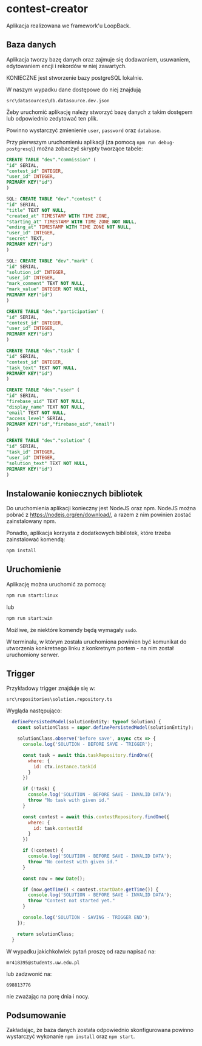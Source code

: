 # contest-creator

Aplikacja realizowana we framework'u LoopBack.

## Baza danych

Aplikacja tworzy bazę danych oraz zajmuje się dodawaniem, usuwaniem, edytowaniem encji i rekordów w niej zawartych.

KONIECZNE jest stworzenie bazy postgreSQL lokalnie.

W naszym wypadku dane dostępowe do niej znajdują

```
src\datasources\db.datasource.dev.json
```

Żeby uruchomić aplikację należy stworzyć bazę danych z takim dostępem lub odpowiednio zedytować ten plik.

Powinno wystarczyć zmienienie `user`, `password` oraz `database`.

Przy pierwszym uruchomieniu aplikacji (za pomocą `npm run debug-postgresql`) można zobaczyć skrypty tworzące tabele:

```sql
CREATE TABLE "dev"."commission" (
"id" SERIAL,
"contest_id" INTEGER,
"user_id" INTEGER,
PRIMARY KEY("id")
)

SQL: CREATE TABLE "dev"."contest" (
"id" SERIAL,
"title" TEXT NOT NULL,
"created_at" TIMESTAMP WITH TIME ZONE,
"starting_at" TIMESTAMP WITH TIME ZONE NOT NULL,
"ending_at" TIMESTAMP WITH TIME ZONE NOT NULL,
"user_id" INTEGER,
"secret" TEXT,
PRIMARY KEY("id")
)

SQL: CREATE TABLE "dev"."mark" (
"id" SERIAL,
"solution_id" INTEGER,
"user_id" INTEGER,
"mark_comment" TEXT NOT NULL,
"mark_value" INTEGER NOT NULL,
PRIMARY KEY("id")
)

CREATE TABLE "dev"."participation" (
"id" SERIAL,
"contest_id" INTEGER,
"user_id" INTEGER,
PRIMARY KEY("id")
)

CREATE TABLE "dev"."task" (
"id" SERIAL,
"contest_id" INTEGER,
"task_text" TEXT NOT NULL,
PRIMARY KEY("id")
)

CREATE TABLE "dev"."user" (
"id" SERIAL,
"firebase_uid" TEXT NOT NULL,
"display_name" TEXT NOT NULL,
"email" TEXT NOT NULL,
"access_level" SERIAL,
PRIMARY KEY("id","firebase_uid","email")
)

CREATE TABLE "dev"."solution" (
"id" SERIAL,
"task_id" INTEGER,
"user_id" INTEGER,
"solution_text" TEXT NOT NULL,
PRIMARY KEY("id")
)
```

## Instalowanie koniecznych bibliotek

Do uruchomienia aplikacji konieczny jest NodeJS oraz npm. NodeJS można pobrać z https://nodejs.org/en/download/, a razem z nim powinien zostać zainstalowany npm.

Ponadto, aplikacja korzysta z dodatkowych bibliotek, które trzeba zainstalować komendą:

```sh
npm install
```

## Uruchomienie

Aplikację można uruchomić za pomocą:

```sh
npm run start:linux
```

lub

```sh
npm run start:win
```

Możliwe, że niektóre komendy będą wymagały `sudo`.

W terminalu, w którym została uruchomiona powinien być komunikat do utworzenia konkretnego linku z konkretnym portem - na nim został uruchomiony serwer.

## Trigger

Przykładowy trigger znajduje się w:

```
src\repositories\solution.repository.ts
```

Wygląda następująco:

```js
  definePersistedModel(solutionEntity: typeof Solution) {
    const solutionClass = super.definePersistedModel(solutionEntity);

    solutionClass.observe('before save', async ctx => {
      console.log('SOLUTION - BEFORE SAVE - TRIGGER');

      const task = await this.taskRepository.findOne({
        where: {
          id: ctx.instance.taskId
        }
      })

      if (!task) {
        console.log('SOLUTION - BEFORE SAVE - INVALID DATA');
        throw "No task with given id."
      }

      const contest = await this.contestRepository.findOne({
        where: {
          id: task.contestId
        }
      })

      if (!contest) {
        console.log('SOLUTION - BEFORE SAVE - INVALID DATA');
        throw "No contest with given id."
      }

      const now = new Date();

      if (now.getTime() < contest.startDate.getTime()) {
        console.log('SOLUTION - BEFORE SAVE - INVALID DATA');
        throw "Contest not started yet."
      }

      console.log('SOLUTION - SAVING - TRIGGER END');
    });

    return solutionClass;
  }
```

W wypadku jakichkolwiek pytań proszę od razu napisać na:

```
mr418395@students.uw.edu.pl
```

lub zadzwonić na:

```
698813776
```

nie zważając na porę dnia i nocy.

## Podsumowanie

Zakładając, że baza danych została odpowiednio skonfigurowana powinno wystarczyć wykonanie `npm install` oraz `npm start`.
